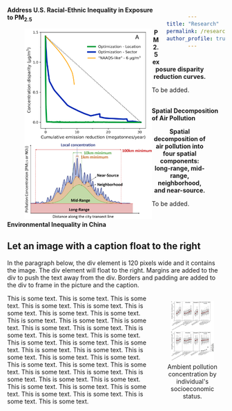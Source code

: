 ```yaml
---
title: "Research"
permalink: /research/
author_profile: true
---
```


**Address U.S. Racial-Ethnic Inequality in Exposure to PM<sub>2.5</sub>**

<figure>
<p align="left" class="inline">
  <img align="left" src="/images/compare_three_approaches.png" width=295/>
</p>

<figcaption align = "center"><b>PM2.5 exposure disparity reduction curves.</b></figcaption>

</figure>


To be added.
<br/><br/>


**Spatial Decomposition of Air Pollution**

<figure>
<p align="left" class="inline">
  <img align="left" src="/images/spatial_decomposition.jpg" width=295/>
</p>

<figcaption align = "center"><b>Spatial decomposition of air pollution into four spatial components: long-range, mid-range, neighborhood, and near-source.</b></figcaption>

</figure>


To be added.
<br/><br/>


**Environmental Inequality in China**

<head>
<style>
div {
  float: right;
  width: 120px;
  margin: 0 0 15px 20px;
  padding: 15px;
  border: 0;
  text-align: center;
}
</style>
</head>
<body>

<h2>Let an image with a caption float to the right</h2>

<p>In the paragraph below, the div element is 120 pixels wide and it contains the image. The div element will float to the right. Margins are added to the div to push the text away from the div. Borders and padding are added to the div to frame in the picture and the caption.</p>

<div>
<img src="/images/china_ej.png" width="100" height="140"><br>Ambient pollution concentration by individual's socioeconomic status.
</div>

<p>
This is some text. This is some text. This is some text.
This is some text. This is some text. This is some text.
This is some text. This is some text. This is some text.
This is some text. This is some text. This is some text.
This is some text. This is some text. This is some text.
This is some text. This is some text. This is some text.
This is some text. This is some text. This is some text.
This is some text. This is some text. This is some text.
This is some text. This is some text. This is some text.
This is some text. This is some text. This is some text.
This is some text. This is some text. This is some text.
This is some text. This is some text. This is some text.
This is some text. This is some text. This is some text.
</p>

</body>


